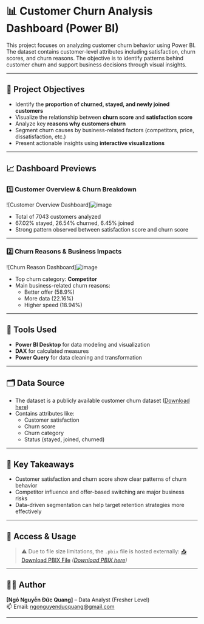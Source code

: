 # 📊 Customer Churn Analysis Dashboard (Power BI)

This project focuses on analyzing customer churn behavior using Power BI. The dataset contains customer-level attributes including satisfaction, churn scores, and churn reasons. The objective is to identify patterns behind customer churn and support business decisions through visual insights.

---

## 📌 Project Objectives

- Identify the **proportion of churned, stayed, and newly joined customers**
- Visualize the relationship between **churn score** and **satisfaction score**
- Analyze key **reasons why customers churn**
- Segment churn causes by business-related factors (competitors, price, dissatisfaction, etc.)
- Present actionable insights using **interactive visualizations**

---

## 📈 Dashboard Previews

### 1️⃣ **Customer Overview & Churn Breakdown**
![Customer Overview Dashboard]![image](https://github.com/user-attachments/assets/c9fe8566-a2c9-474e-9e73-04ed9dd21d64)


- Total of 7043 customers analyzed
- 67.02% stayed, 26.54% churned, 6.45% joined
- Strong pattern observed between satisfaction score and churn score

---

### 2️⃣ **Churn Reasons & Business Impacts**
![Churn Reason Dashboard]![image](https://github.com/user-attachments/assets/8e7ef9e7-d67f-4ea4-a7f9-170ef604244b)


- Top churn category: **Competitor**
- Main business-related churn reasons:
  - Better offer (58.9%)
  - More data (22.16%)
  - Higher speed (18.94%)

---

## 🧰 Tools Used

- **Power BI Desktop** for data modeling and visualization
- **DAX** for calculated measures
- **Power Query** for data cleaning and transformation

---

## 🗂️ Data Source

- The dataset is a publicly available customer churn dataset ([Download here](https://drive.google.com/drive/folders/1MgxsD9edQkfjY7R4s9e6_A2uN6DfBdGU?usp=sharing))
- Contains attributes like:
  - Customer satisfaction
  - Churn score
  - Churn category
  - Status (stayed, joined, churned)

---

## 🎯 Key Takeaways

- Customer satisfaction and churn score show clear patterns of churn behavior
- Competitor influence and offer-based switching are major business risks
- Data-driven segmentation can help target retention strategies more effectively

---

## 🔗 Access & Usage

> ⚠️ Due to file size limitations, the `.pbix` file is hosted externally:
[📥 Download PBIX File](#) *([Download PBIX here](https://drive.google.com/drive/folders/1MgxsD9edQkfjY7R4s9e6_A2uN6DfBdGU?usp=sharing))*  

---

## 👩‍💻 Author

**[Ngô Nguyễn Đức Quang]** – Data Analyst (Fresher Level)  
📫 Email: ngonguyenducquang@gmail.com

---

